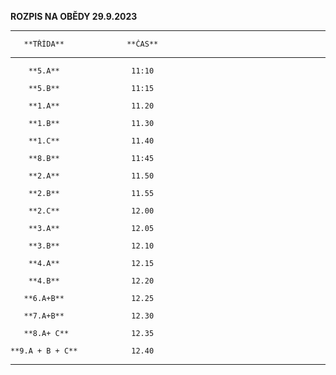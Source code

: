 **ROZPIS NA OBĚDY 29.9.2023**

  ------------------------------------------
       **TŘÍDA**              **ČAS**
  -------------------- ---------------------
        **5.A**                11:10

        **5.B**                11:15

        **1.A**                11.20

        **1.B**                11.30

        **1.C**                11.40

        **8.B**                11:45

        **2.A**                11.50

        **2.B**                11.55

        **2.C**                12.00

        **3.A**                12.05

        **3.B**                12.10

        **4.A**                12.15

        **4.B**                12.20

       **6.A+B**               12.25

       **7.A+B**               12.30

       **8.A+ C**              12.35

    **9.A + B + C**            12.40
  ------------------------------------------
